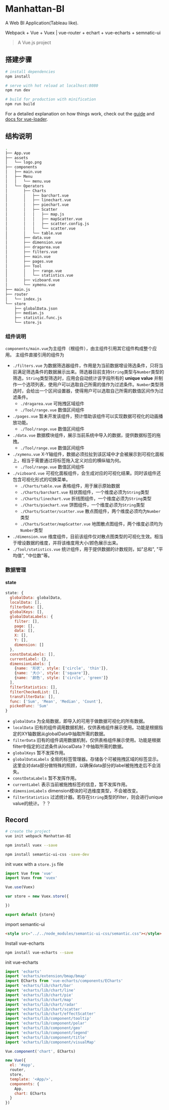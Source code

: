 # Manhattan-BI

A Web BI Application(Tableau like).

Webpack + Vue + Vuex | vue-router + echart + vue-echarts + semnatic-ui

> A Vue.js project

## 搭建步骤

``` bash
# install dependencies
npm install

# serve with hot reload at localhost:8080
npm run dev

# build for production with minification
npm run build

```

For a detailed explanation on how things work, check out the [guide](http://vuejs-templates.github.io/webpack/) and [docs for vue-loader](http://vuejs.github.io/vue-loader).

## 结构说明

```bash
.
├── App.vue
├── assets
│   └── logo.png
├── components
│   ├── main.vue
│   ├── Menu
│   │   └── menu.vue
│   └── Operators
│       ├── Charts
│       │   ├── barchart.vue
│       │   ├── linechart.vue
│       │   ├── piechart.vue
│       │   ├── Scatter
│       │   │   ├── map.js
│       │   │   ├── mapScatter.vue
│       │   │   ├── scatter.config.js
│       │   │   └── scatter.vue
│       │   └── table.vue
│       ├── data.vue
│       ├── dimension.vue
│       ├── dragarea.vue
│       ├── filters.vue
│       ├── main.vue
│       ├── pages.vue
│       ├── Tool
│       │   ├── range.vue
│       │   └── statistics.vue
│       ├── vizboard.vue
│       └── xymenu.vue
├── main.js
├── router
│   └── index.js
└── store
    ├── globalData.json
    ├── median.js
    ├── statistic.func.js
    └── store.js
```


### 组件说明
`components/main.vue`为主组件（根组件），由主组件引用其它组件构成整个应用。
主组件直接引用的组件为
+ `./filters.vue` 为数据筛选器组件，作用是为当前数据增设筛选条件，只将当前满足筛选条件的数据展示出来。筛选器目前支持`String`类型与`Number`类型的筛选，`String`类型筛选时，应用会自动统计该字段所有的 **unique value** 并制作一个选项列表，使用户可以选取自己所需的值作为过滤条件。`Number`类型筛选时，会给出一个区间设置器，使得用户可以选取自己所需的数值区间作为过滤条件。
  + `./dragarea.vue` 可拖拽区域组件
  + `./Tool/range.vue` 数值区间组件
+ `./pages.vue` 暂未开发该组件，预计借助该组件可以实现数据可视化的动画播放功能。
  + `./Tool/range.vue` 数值区间组件
+ `./data.vue` 数据模块组件，展示当前系统中导入的数据，提供数据标签的拖拽。
  + `./Tool/range.vue` 数值区间组件
+ `./xymenu.vue` X-Y轴组件，数据必须拉扯到该区域中才会被展示到可视化面板上，相当于需要通过将标签拖入定义对应的横纵轴为何。
  + `./Tool/range.vue` 数值区间组件
+ `./vizboard.vue` 可视化面板组件，会生成对应的可视化结果。同时该组件还包含可视化形式的切换菜单。
  + `./Charts/table.vue` 表格组件，用于展示原始数据
  + `./Charts/barchart.vue` 柱状图组件，一个维度必须为`String`类型
  + `./Charts/linechart.vue` 折线图组件，一个维度必须为`String`类型
  + `./Charts/piechart.vue` 饼图组件，一个维度必须为`String`类型
  + `./Charts/Scatter/scatter.vue` 散点图组件，两个维度必须均为`Number`类型
  + `./Charts/Scatter/mapScatter.vue` 地图散点图组件，两个维度必须均为`Number`类型
+ `./dimension.vue` 维度组件，目前该组件仅对散点图类型的可视化生效。相当于增设数据的维度，并将该维度用大小/颜色展示出来。
+ `./Tool/statistics.vue` 统计组件，用于提供数据的计数规则，如"总和", "平均值", "中位数"等。

### 数据管理
#### state
```js
state: {
  globalData: globalData,
  localData: [],
  filterData: [],
  globalKeys: [],
  globalDataLabels: {
    filter: [],
    page: [],
    data: [],
    X: [],
    Y: [],
    dimension: []
  },
  constDataLabels: [],
  currentLabel: {},
  dimensionLabels: [
    {name: '形状', style: ['circle', 'thin']},
    {name: '大小', style: ['square']},
    {name: '颜色', style: ['circle', 'green']}
  ],
  filterStatistics: [],
  filterCheckedList: [],
  transFilterData: [],
  func: ['Sum', 'Mean', 'Median', 'Count'],
  pickedFunc: 'Sum'
}
```
+ `globalData` 为全局数据，即导入的可用于做数据可视化的所有数据。
+ `localData` 旧有的组件调用数据机制，仅供表格组件展示使用。功能是根据指定的XY轴数据从globalData中抽取所需的数据。
+ `filterData` 旧有的组件调用数据机制，仅供表格组件展示使用。功能是根据filter中指定的过滤条件从localData？中抽取所需的数据。
+ `globalKeys` 暂不发挥作用。
+ `globalDataLabels` 全局的标签管理器。存储各个可被拖拽区域的标签显示。这里会对data部分做特殊的照顾，以确保data部分的label被拖拽走后不会消失。
+ `constDataLabels` 暂不发挥作用。
+ `currentLabel` 表示当前被拖拽标签的信息，暂不发挥作用。
+ `dimensionLabels` dimension模块的可选维度类型，不会被改变。
+ `filterStatistics` 过滤统计器。若存在`String`类型的filter，则会进行unique value的统计。？？

## Record

```bash
# create the project
vue init webpack Manhattan-BI

npm install vuex --save

npm install semantic-ui-css -save-dev

```
init vuex with a `store.js` file
```js
import Vue from 'vue'
import Vuex from 'vuex'

Vue.use(Vuex)

var store = new Vuex.store({

})

export default {store}

```

import semantic-ui
```html
<style src="../../node_modules/semantic-ui-css/semantic.css"></style>
```

Install vue-echarts
```bash
npm install vue-echarts --save
```
init vue-echarts
```js
import 'echarts'
import 'echarts/extension/bmap/bmap'
import ECharts from 'vue-echarts/components/ECharts'
import 'echarts/lib/chart/bar'
import 'echarts/lib/chart/line'
import 'echarts/lib/chart/pie'
import 'echarts/lib/chart/map'
import 'echarts/lib/chart/radar'
import 'echarts/lib/chart/scatter'
import 'echarts/lib/chart/effectScatter'
import 'echarts/lib/component/tooltip'
import 'echarts/lib/component/polar'
import 'echarts/lib/component/geo'
import 'echarts/lib/component/legend'
import 'echarts/lib/component/title'
import 'echarts/lib/component/visualMap'

Vue.component('chart', ECharts)

new Vue({
  el: '#app',
  router,
  store,
  template: '<App/>',
  components: {
    App,
    chart: ECharts
  }
})
```
